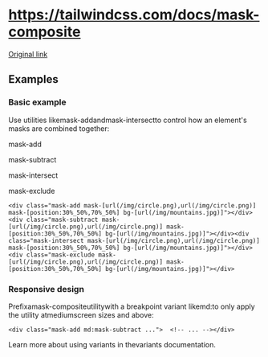# https://tailwindcss.com/docs/mask-composite

[Original link](https://tailwindcss.com/docs/mask-composite)

## Examples

### Basic example

Use utilities likemask-addandmask-intersectto control how an element's masks are combined together:

mask-add

mask-subtract

mask-intersect

mask-exclude

```
<div class="mask-add mask-[url(/img/circle.png),url(/img/circle.png)] mask-[position:30%_50%,70%_50%] bg-[url(/img/mountains.jpg)]"></div><div class="mask-subtract mask-[url(/img/circle.png),url(/img/circle.png)] mask-[position:30%_50%,70%_50%] bg-[url(/img/mountains.jpg)]"></div><div class="mask-intersect mask-[url(/img/circle.png),url(/img/circle.png)] mask-[position:30%_50%,70%_50%] bg-[url(/img/mountains.jpg)]"></div><div class="mask-exclude mask-[url(/img/circle.png),url(/img/circle.png)] mask-[position:30%_50%,70%_50%] bg-[url(/img/mountains.jpg)]"></div>
```

### Responsive design

Prefixamask-compositeutilitywith a breakpoint variant likemd:to only apply the utility atmediumscreen sizes and above:

```
<div class="mask-add md:mask-subtract ...">  <!-- ... --></div>
```

Learn more about using variants in thevariants documentation.
